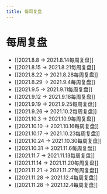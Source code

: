 ```yaml
---
title: 每周复盘
---
```


# 每周复盘
- [[2021.8.8 -> 2021.8.14每周复盘]]
- [[2021.8.15 -> 2021.8.21每周复盘]]
- [[2021.8.22 -> 2021.8.28每周复盘]]
- [[2021.8.29 -> 2021.9.4每周复盘]]
- [[2021.9.5 -> 2021.9.11每周复盘]]
- [[2021.9.12 -> 2021.9.18每周复盘]]
- [[2021.9.19 -> 2021.9.25每周复盘]]
- [[2021.9.26 -> 2021.10.2每周复盘]]
- [[2021.10.3 -> 2021.10.9每周复盘]]
- [[2021.10.10 -> 2021.10.16每周复盘]]
- [[2021.10.17 -> 2021.10.23每周复盘]]
- [[2021.10.24 -> 2021.10.30每周复盘]]
- [[2021.10.31 -> 2021.11.6每周复盘]]
- [[2021.11.7 -> 2021.11.13每周复盘]]
- [[2021.11.14 -> 2021.11.20每周复盘]]
- [[2021.11.21 -> 2021.11.27每周复盘]]
- [[2021.11.28 -> 2021.12.4每周复盘]]
- [[2021.11.28 -> 2021.12.4每周复盘]]